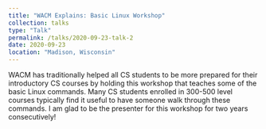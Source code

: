 ```yaml
---
title: "WACM Explains: Basic Linux Workshop"
collection: talks
type: "Talk"
permalink: /talks/2020-09-23-talk-2
date: 2020-09-23
location: "Madison, Wisconsin"
---
```


WACM has traditionally helped all CS students to be more prepared for their introductory CS courses by holding this workshop that teaches some of the basic Linux commands. Many CS students enrolled in 300-500 level courses typically find it useful to have someone walk through these commands. I am glad to be the presenter for this workshop for two years consecutively! 